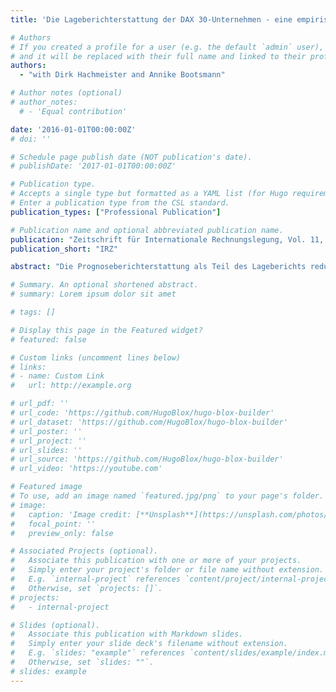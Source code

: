 ```yaml
---
title: 'Die Lageberichterstattung der DAX 30-Unternehmen - eine empirische Analyse der Prognosegüte, IRZ Vol. 11, No. 1 (2016), 43-49'

# Authors
# If you created a profile for a user (e.g. the default `admin` user), write the username (folder name) here
# and it will be replaced with their full name and linked to their profile.
authors:
  - "with Dirk Hachmeister and Annike Bootsmann"

# Author notes (optional)
# author_notes:
  # - 'Equal contribution'

date: '2016-01-01T00:00:00Z'
# doi: ''

# Schedule page publish date (NOT publication's date).
# publishDate: '2017-01-01T00:00:00Z'

# Publication type.
# Accepts a single type but formatted as a YAML list (for Hugo requirements).
# Enter a publication type from the CSL standard.
publication_types: ["Professional Publication"]

# Publication name and optional abbreviated publication name.
publication: "Zeitschrift für Internationale Rechnungslegung, Vol. 11, No. 1 (2016), 43-49"
publication_short: "IRZ"

abstract: "Die Prognoseberichterstattung als Teil des Lageberichts reduziert die Informationsasymmetrie zwischen Management und Abschlussadressaten. Die gesetzlichen Regelungen hierzu wurden mit dem DRS 20 überarbeitet. Ziel unseres Beitrags ist es, empirisch die Prognosegüte der DAX 30-Unternehmen zu untersuchen, um die Auswirkungen des DRS 20 diesbezüglich zu ermitteln. Wir stellen eine erhöhte Prognosegüte im Zeitablauf fest und identifizieren Verbesserungsbedarf für zukünftige Regelungen."

# Summary. An optional shortened abstract.
# summary: Lorem ipsum dolor sit amet

# tags: []

# Display this page in the Featured widget?
# featured: false

# Custom links (uncomment lines below)
# links:
# - name: Custom Link
#   url: http://example.org

# url_pdf: ''
# url_code: 'https://github.com/HugoBlox/hugo-blox-builder'
# url_dataset: 'https://github.com/HugoBlox/hugo-blox-builder'
# url_poster: ''
# url_project: ''
# url_slides: ''
# url_source: 'https://github.com/HugoBlox/hugo-blox-builder'
# url_video: 'https://youtube.com'

# Featured image
# To use, add an image named `featured.jpg/png` to your page's folder.
# image:
#   caption: 'Image credit: [**Unsplash**](https://unsplash.com/photos/pLCdAaMFLTE)'
#   focal_point: ''
#   preview_only: false

# Associated Projects (optional).
#   Associate this publication with one or more of your projects.
#   Simply enter your project's folder or file name without extension.
#   E.g. `internal-project` references `content/project/internal-project/index.md`.
#   Otherwise, set `projects: []`.
# projects:
#   - internal-project

# Slides (optional).
#   Associate this publication with Markdown slides.
#   Simply enter your slide deck's filename without extension.
#   E.g. `slides: "example"` references `content/slides/example/index.md`.
#   Otherwise, set `slides: ""`.
# slides: example
---
```

